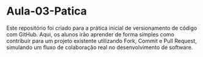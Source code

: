 # Aula-03-Patica
Este repositório foi criado para a prática inicial de versionamento de código com GitHub. Aqui, os alunos irão aprender de forma simples como contribuir para um projeto existente utilizando Fork, Commit e Pull Request, simulando um fluxo de colaboração real no desenvolvimento de software.
